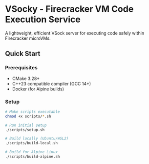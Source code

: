 # VSocky - Firecracker VM Code Execution Service

A lightweight, efficient VSock server for executing code safely within Firecracker microVMs.

## Quick Start

### Prerequisites

- CMake 3.28+
- C++23 compatible compiler (GCC 14+)
- Docker (for Alpine builds)

### Setup

```bash
# Make scripts executable
chmod +x scripts/*.sh

# Run initial setup
./scripts/setup.sh

# Build locally (Ubuntu/WSL2)
./scripts/build-local.sh

# Build for Alpine Linux
./scripts/build-alpine.sh
```